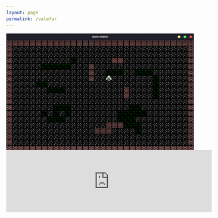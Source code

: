```yaml
---
layout: page
permalink: /valefar
---
```

<img style="text-align:center; display:block;" src="/assets/img/valefar/screenshot.png">
<iframe frameborder="0" src="https://itch.io/embed/934968" width="552" height="167"><a href="https://emaleth.itch.io/valefar">Valefar by Emaleth</a></iframe>